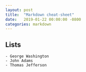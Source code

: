 ```yaml
---
layout: post
title:  "Markdown cheat-sheet"
date:   2019-01-22 00:00:00 -0800
categories: markdown
---
```


## Lists

    - George Washington
    - John Adams
    - Thomas Jefferson
